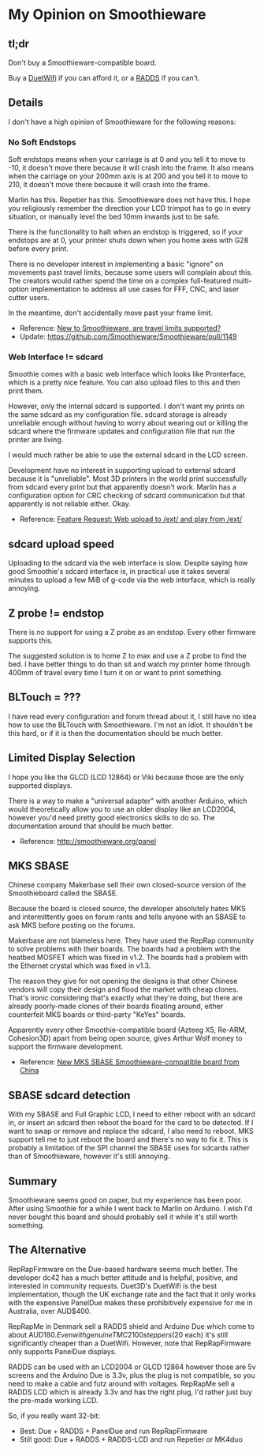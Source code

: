 # My Opinion on Smoothieware

## tl;dr

Don't buy a Smoothieware-compatible board.

Buy a [DuetWifi](http://duet3d.com/) if you can afford it, or a [RADDS](http://www.reprap.me/radds-v15.html) if you can't.

## Details

I don't have a high opinion of Smoothieware for the following reasons:

### No Soft Endstops

Soft endstops means when your carriage is at 0 and you tell it to move to -10, it doesn't move there because it will crash into the frame. It also means when the carriage on your 200mm axis is at 200 and you tell it to move to 210, it doesn't move there because it will crash into the frame.

Marlin has this. Repetier has this. Smoothieware does not have this. I hope you religiously remember the direction your LCD trimpot has to go in every situation, or manually level the bed 10mm inwards just to be safe.

There is the functionality to halt when an endstop is triggered, so if your endstops are at 0, your printer shuts down when you home axes with G28 before every print.

There is no developer interest in implementing a basic "ignore" on movements past travel limits, because some users will complain about this. The creators would rather spend the time on a complex full-featured multi-option implementation to address all use cases for FFF, CNC, and laser cutter users.

In the meantime, don't accidentally move past your frame limit.

* Reference: [New to Smoothieware, are travel limits supported?](http://forum.smoothieware.org/forum/t-1478417/new-to-smoothieware-are-travel-limits-supported)
* Update: https://github.com/Smoothieware/Smoothieware/pull/1149

### Web Interface != sdcard

Smoothie comes with a basic web interface which looks like Pronterface, which is a pretty nice feature. You can also upload files to this and then print them.

However, only the internal sdcard is supported. I don't want my prints on the same sdcard as my configuration file. sdcard storage is already unreliable enough without having to worry about wearing out or killing the sdcard where the firmware updates and configuration file that run the printer are living.

I would much rather be able to use the external sdcard in the LCD screen.

Development have no interest in supporting upload to external sdcard because it is "unreliable". Most 3D printers in the world print successfully from sdcard every print but that apparently doesn't work. Marlin has a configuration option for CRC checking of sdcard communication but that apparently is not reliable either. Okay.

* Reference: [Feature Request: Web upload to /ext/ and play from /ext/](http://forum.smoothieware.org/forum/t-2223914/feature-request:web-upload-to-ext-and-play-from-ext)

## sdcard upload speed

Uploading to the sdcard via the web interface is slow. Despite saying how good Smoothie's sdcard interface is, in practical use it takes several minutes to upload a few MiB of g-code via the web interface, which is really annoying.

## Z probe != endstop

There is no support for using a Z probe as an endstop. Every other firmware supports this.

The suggested solution is to home Z to max and use a Z probe to find the bed. I have better things to do than sit and watch my printer home through 400mm of travel every time I turn it on or want to print something.

## BLTouch = ???

I have read every configuration and forum thread about it, I still have no idea how to use the BLTouch with Smoothieware. I'm not an idiot. It shouldn't be this hard, or if it is then the documentation should be much better.

## Limited Display Selection

I hope you like the GLCD (LCD 12864) or Viki because those are the only supported displays.

There is a way to make a "universal adapter" with another Arduino, which would theoretically allow you to use an older display like an LCD2004, however you'd need pretty good electronics skills to do so. The documentation around that should be much better.

* Reference: http://smoothieware.org/panel

## MKS SBASE

Chinese company Makerbase sell their own closed-source version of the Smoothieboard called the SBASE.

Because the board is closed source, the developer absolutely hates MKS and intermittently goes on forum rants and tells anyone with an SBASE to ask MKS before posting on the forums.

Makerbase are not blameless here. They have used the RepRap community to solve problems with their boards. The boards had a problem with the heatbed MOSFET which was fixed in v1.2. The boards had a problem with the Ethernet crystal which was fixed in v1.3.

The reason they give for not opening the designs is that other Chinese vendors will copy their design and flood the market with cheap clones. That's ironic considering that's exactly what they're doing, but there are already poorly-made clones of their boards floating around, either counterfeit MKS boards or third-party "KeYes" boards.

Apparently every other Smoothie-compatible board (Azteeg X5, Re-ARM, Cohesion3D) apart from being open source, gives Arthur Wolf money to support the firmware development.

* Reference: [New MKS SBASE Smoothieware-compatible board from China](http://forums.reprap.org/read.php?13,499322)

## SBASE sdcard detection

With my SBASE and Full Graphic LCD, I need to either reboot with an sdcard in, or insert an sdcard then reboot the board for the card to be detected. If I want to swap or remove and replace the sdcard, I also need to reboot. MKS support tell me to just reboot the board and there's no way to fix it. This is probably a limitation of the SPI channel the SBASE uses for sdcards rather than of Smoothieware, however it's still annoying.

## Summary

Smoothieware seems good on paper, but my experience has been poor. After using Smoothie for a while I went back to Marlin on Arduino. I wish I'd never bought this board and should probably sell it while it's still worth something.

## The Alternative

RepRapFirmware on the Due-based hardware seems much better. The developer dc42 has a much better attitude and is helpful, positive, and interested in community requests. Duet3D's DuetWifi is the best implementation, though the UK exchange rate and the fact that it only works with the expensive PanelDue makes these prohibitively expensive for me in Australia, over AUD$400.

RepRapMe in Denmark sell a RADDS shield and Arduino Due which come to about AUD$180. Even with genuine TMC2100 steppers ($20 each) it's still significantly cheaper than a DuetWifi. However, note that RepRapFirmware only supports PanelDue displays.

RADDS can be used with an LCD2004 or GLCD 12864 however those are 5v screens and the Arduino Due is 3.3v, plus the plug is not compatible, so you need to make a cable and futz around with voltages. RepRapMe sell a RADDS LCD which is already 3.3v and has the right plug, I'd rather just buy the pre-made working LCD.

So, if you really want 32-bit:

* Best: Due + RADDS + PanelDue and run RepRapFirmware
* Still good: Due + RADDS + RADDS-LCD and run Repetier or MK4duo
